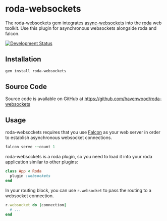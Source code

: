 # roda-websockets

The roda-websockets gem integrates [async-websockets](https://github.com/socketry/async-websocket) into the [roda](http://roda.jeremyevans.net/) web toolkit. Use this plugin for asynchronous websockets alongside roda and falcon.

[![Development Status](https://github.com/socketry/roda-websockets/workflows/Test/badge.svg)](https://github.com/socketry/roda-websockets/actions?workflow=Test)

## Installation

``` sh
gem install roda-websockets
```

## Source Code

Source code is available on GitHub at
https://github.com/havenwood/roda-websockets

## Usage

roda-websockets requires that you use [Falcon](https://github.com/socketry/falcon) as your web server in order to establish asynchronous websocket connections.

``` ruby
falcon serve --count 1
```

roda-websockets is a roda plugin, so you need to load it into your roda
application similar to other plugins:

``` ruby
class App < Roda
  plugin :websockets
end
```

In your routing block, you can use `r.websocket` to pass the routing
to a websocket connection.

``` ruby
r.websocket do |connection|
  # ...
end
```

